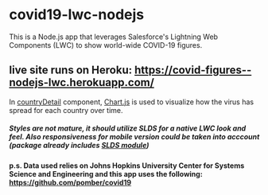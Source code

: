 # covid19-lwc-nodejs

This is a Node.js app that leverages Salesforce's Lightning Web Components (LWC) to show world-wide COVID-19 figures.

## live site runs on Heroku: https://covid-figures--nodejs-lwc.herokuapp.com/

[Chart.js]: https://www.chartjs.org/
[countryDetail]: https://github.com/ozanbotanls/covid19-lwc-nodejs/blob/master/src/modules/my/countryDetail/countryDetail.js#L19
In [countryDetail] component, [Chart.js] is used to visualize how the virus has spread for each country over time.

[SLDS module]: https://github.com/ozanbotanls/covid19-lwc-nodejs/blob/master/package.json#L8
##### Styles are not mature, it should utilize SLDS for a native LWC look and feel. Also responsiveness for mobile version could be taken into acccount (package already includes [SLDS module])

#### p.s. Data used relies on Johns Hopkins University Center for Systems Science and Engineering and this app uses the following: https://github.com/pomber/covid19
